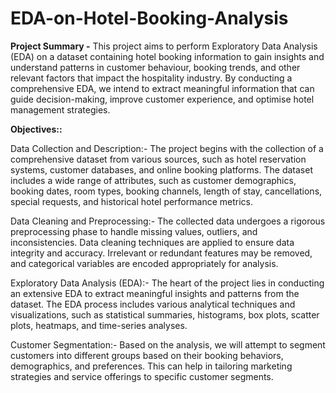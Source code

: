 # EDA-on-Hotel-Booking-Analysis
**Project Summary -**
This project aims to perform Exploratory Data Analysis (EDA) on a dataset containing hotel booking information to gain insights and understand patterns in customer behaviour, booking trends, and other relevant factors that impact the hospitality industry. By conducting a comprehensive EDA, we intend to extract meaningful information that can guide decision-making, improve customer experience, and optimise hotel management strategies.

**Objectives::**

Data Collection and Description:- The project begins with the collection of a comprehensive dataset from various sources, such as hotel reservation systems, customer databases, and online booking platforms. The dataset includes a wide range of attributes, such as customer demographics, booking dates, room types, booking channels, length of stay, cancellations, special requests, and historical hotel performance metrics.

Data Cleaning and Preprocessing:- The collected data undergoes a rigorous preprocessing phase to handle missing values, outliers, and inconsistencies. Data cleaning techniques are applied to ensure data integrity and accuracy. Irrelevant or redundant features may be removed, and categorical variables are encoded appropriately for analysis.

Exploratory Data Analysis (EDA):- The heart of the project lies in conducting an extensive EDA to extract meaningful insights and patterns from the dataset. The EDA process includes various analytical techniques and visualizations, such as statistical summaries, histograms, box plots, scatter plots, heatmaps, and time-series analyses.

Customer Segmentation:- Based on the analysis, we will attempt to segment customers into different groups based on their booking behaviors, demographics, and preferences. This can help in tailoring marketing strategies and service offerings to specific customer segments.
